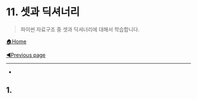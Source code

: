 # 11. 셋과 딕셔너리

> 파이썬 자료구조 중 셋과 딕셔너리에 대해서 학습합니다.

[🏠Home](https://github.com/batboy118/Study_Note)

[◀Previous page ](./README.md)

---

<!-- TOC -->

- 

<!-- /TOC -->

## 1. 

